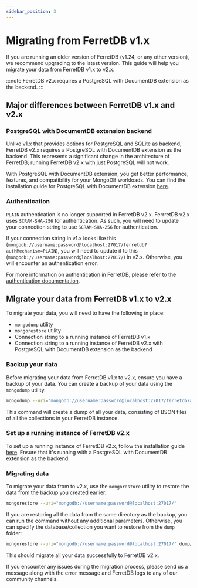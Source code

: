 ```yaml
---
sidebar_position: 3
---
```


# Migrating from FerretDB v1.x

If you are running an older version of FerretDB (v1.24, or any other version), we recommend upgrading to the latest version.
This guide will help you migrate your data from FerretDB v1.x to v2.x.

:::note
FerretDB v2.x requires a PostgreSQL with DocumentDB extension as the backend.
:::

## Major differences between FerretDB v1.x and v2.x

### PostgreSQL with DocumentDB extension backend

Unlike v1.x that provides options for PostgreSQL and SQLite as backend, FerretDB v2.x requires a PostgreSQL with DocumentDB extension as the backend.
This represents a significant change in the architecture of FerretDB; running FerretDB v2.x with just PostgreSQL will not work.

With PostgreSQL with DocumentDB extension, you get better performance, features, and compatibility for your MongoDB workloads.
You can find the installation guide for PostgreSQL with DocumentDB extension [here](../installation/postgresql-documentdb.md).

### Authentication

`PLAIN` authentication is no longer supported in FerretDB v2.x.
FerrretDB v2.x uses `SCRAM-SHA-256` for authentication.
As such, you will need to update your connection string to use `SCRAM-SHA-256` for authentication.

If your connection string in v1.x looks like this (`mongodb://username:password@localhost:27017/ferretdb?authMechanism=PLAIN`), you will need to update it to this (`mongodb://username:password@localhost:27017/`) in v2.x.
Otherwise, you will encounter an authentication error.

For more information on authentication in FerretDB, please refer to the [authentication documentation](../security/authentication.md).

## Migrate your data from FerretDB v1.x to v2.x

To migrate your data, you will need to have the following in place:

- `mongodump` utility
- `mongorestore` utility
- Connection string to a running instance of FerretDB v1.x
- Connection string to a running instance of FerretDB v2.x with PostgreSQL with DocumentDB extension as the backend

### Backup your data

Before migrating your data from FerretDB v1.x to v2.x, ensure you have a backup of your data.
You can create a backup of your data using the `mongodump` utility.

```sh
mongodump --uri="mongodb://username:password@localhost:27017/ferretdb?authMechanism=PLAIN"
```

This command will create a dump of all your data, consisting of BSON files of all the collections in your FerretDB instance.

### Set up a running instance of FerretDB v2.x

To set up a running instance of FerretDB v2.x, follow the installation guide [here](../installation/install-ferretdb.md).
Ensure that it's running with a PostgreSQL with DocumentDB extension as the backend.

### Migrating data

To migrate your data from to v2.x, use the `mongorestore` utility to restore the data from the backup you created earlier.

```sh
mongorestore --uri="mongodb://username:password@localhost:27017/"
```

If you are restoring all the data from the same directory as the backup, you can run the command without any additional parameters.
Otherwise, you can specify the database/collection you want to restore from the `dump` folder:

```sh
mongorestore --uri="mongodb://username:password@localhost:27017/" dump/ferretdb/collection.bson
```

This should migrate all your data successfully to FerretDB v2.x.

If you encounter any issues during the migration process, please send us a message along with the error message and FerretDB logs to any of our community channels.
